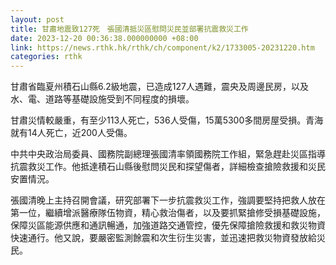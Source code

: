 ```yaml
---
layout: post
title: 甘肅地震致127死　張國清抵災區慰問災民並部署抗震救災工作
date: 2023-12-20 00:36:38.000000000 +08:00
link: https://news.rthk.hk/rthk/ch/component/k2/1733005-20231220.htm
categories: rthk
---
```


甘肅省臨夏州積石山縣6.2級地震，已造成127人遇難，震央及周邊民房，以及水、電、道路等基礎設施受到不同程度的損壞。

甘肅災情較嚴重，有至少113人死亡，536人受傷，15萬5300多間房屋受損。青海就有14人死亡，近200人受傷。

中共中央政治局委員、國務院副總理張國清率領國務院工作組，緊急趕赴災區指導抗震救災工作。他抵達積石山縣後慰問災民和探望傷者，詳細檢查搶險救援和災民安置情況。

張國清晚上主持召開會議，研究部署下一步抗震救災工作，強調要堅持把救人放在第一位，繼續增派醫療隊伍物資，精心救治傷者，以及要抓緊搶修受損基礎設施，保障災區能源供應和通訊暢通，加強道路交通管控，優先保障搶險救援和救災物資快速通行。他又說，要嚴密監測餘震和次生衍生災害，並迅速把救災物資發放給災民。
